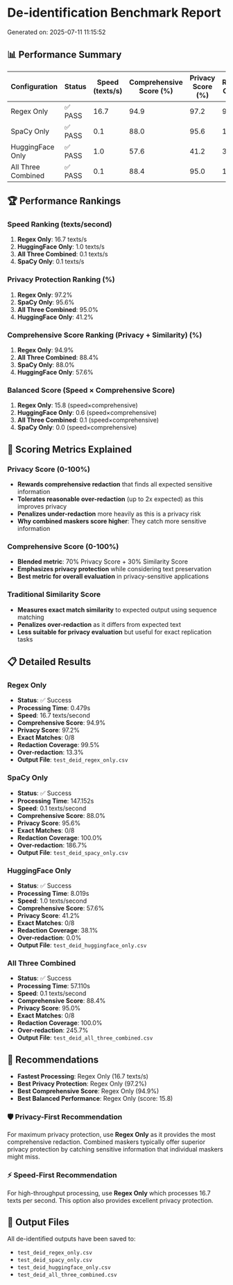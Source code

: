 # De-identification Benchmark Report

Generated on: 2025-07-11 11:15:52

## 📊 Performance Summary

| Configuration | Status | Speed (texts/s) | Comprehensive Score (%) | Privacy Score (%) | Redaction Coverage | Over-redaction |
|---------------|--------|-----------------|-------------------------|-------------------|-------------------|----------------|
| Regex Only | ✅ PASS | 16.7 | 94.9 | 97.2 | 99.5% | 13.3% |
| SpaCy Only | ✅ PASS | 0.1 | 88.0 | 95.6 | 100.0% | 186.7% |
| HuggingFace Only | ✅ PASS | 1.0 | 57.6 | 41.2 | 38.1% | 0.0% |
| All Three Combined | ✅ PASS | 0.1 | 88.4 | 95.0 | 100.0% | 245.7% |

## 🏆 Performance Rankings

### Speed Ranking (texts/second)
1. **Regex Only**: 16.7 texts/s
2. **HuggingFace Only**: 1.0 texts/s
3. **All Three Combined**: 0.1 texts/s
4. **SpaCy Only**: 0.1 texts/s

### Privacy Protection Ranking (%)
1. **Regex Only**: 97.2%
2. **SpaCy Only**: 95.6%
3. **All Three Combined**: 95.0%
4. **HuggingFace Only**: 41.2%

### Comprehensive Score Ranking (Privacy + Similarity) (%)
1. **Regex Only**: 94.9%
2. **All Three Combined**: 88.4%
3. **SpaCy Only**: 88.0%
4. **HuggingFace Only**: 57.6%

### Balanced Score (Speed × Comprehensive Score)
1. **Regex Only**: 15.8 (speed×comprehensive)
2. **HuggingFace Only**: 0.6 (speed×comprehensive)
3. **All Three Combined**: 0.1 (speed×comprehensive)
4. **SpaCy Only**: 0.0 (speed×comprehensive)

## 📏 Scoring Metrics Explained

### Privacy Score (0-100%)
- **Rewards comprehensive redaction** that finds all expected sensitive information
- **Tolerates reasonable over-redaction** (up to 2x expected) as this improves privacy
- **Penalizes under-redaction** more heavily as this is a privacy risk
- **Why combined maskers score higher**: They catch more sensitive information

### Comprehensive Score (0-100%)
- **Blended metric**: 70% Privacy Score + 30% Similarity Score
- **Emphasizes privacy protection** while considering text preservation
- **Best metric for overall evaluation** in privacy-sensitive applications

### Traditional Similarity Score
- **Measures exact match similarity** to expected output using sequence matching
- **Penalizes over-redaction** as it differs from expected text
- **Less suitable for privacy evaluation** but useful for exact replication tasks

## 📋 Detailed Results

### Regex Only
- **Status**: ✅ Success
- **Processing Time**: 0.479s
- **Speed**: 16.7 texts/second
- **Comprehensive Score**: 94.9%
- **Privacy Score**: 97.2%
- **Exact Matches**: 0/8
- **Redaction Coverage**: 99.5%
- **Over-redaction**: 13.3%
- **Output File**: `test_deid_regex_only.csv`

### SpaCy Only
- **Status**: ✅ Success
- **Processing Time**: 147.152s
- **Speed**: 0.1 texts/second
- **Comprehensive Score**: 88.0%
- **Privacy Score**: 95.6%
- **Exact Matches**: 0/8
- **Redaction Coverage**: 100.0%
- **Over-redaction**: 186.7%
- **Output File**: `test_deid_spacy_only.csv`

### HuggingFace Only
- **Status**: ✅ Success
- **Processing Time**: 8.019s
- **Speed**: 1.0 texts/second
- **Comprehensive Score**: 57.6%
- **Privacy Score**: 41.2%
- **Exact Matches**: 0/8
- **Redaction Coverage**: 38.1%
- **Over-redaction**: 0.0%
- **Output File**: `test_deid_huggingface_only.csv`

### All Three Combined
- **Status**: ✅ Success
- **Processing Time**: 57.110s
- **Speed**: 0.1 texts/second
- **Comprehensive Score**: 88.4%
- **Privacy Score**: 95.0%
- **Exact Matches**: 0/8
- **Redaction Coverage**: 100.0%
- **Over-redaction**: 245.7%
- **Output File**: `test_deid_all_three_combined.csv`

## 🎯 Recommendations

- **Fastest Processing**: Regex Only (16.7 texts/s)
- **Best Privacy Protection**: Regex Only (97.2%)
- **Best Comprehensive Score**: Regex Only (94.9%)
- **Best Balanced Performance**: Regex Only (score: 15.8)

### 🛡️ Privacy-First Recommendation
For maximum privacy protection, use **Regex Only** as it provides the most comprehensive redaction.
Combined maskers typically offer superior privacy protection by catching sensitive information that individual maskers might miss.

### ⚡ Speed-First Recommendation
For high-throughput processing, use **Regex Only** which processes 16.7 texts per second.
This option also provides excellent privacy protection.


## 📁 Output Files

All de-identified outputs have been saved to:
- `test_deid_regex_only.csv`
- `test_deid_spacy_only.csv`
- `test_deid_huggingface_only.csv`
- `test_deid_all_three_combined.csv`
